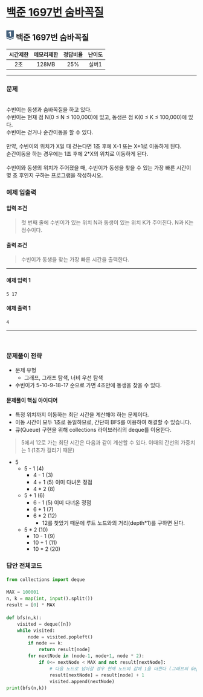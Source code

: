 
# [백준 1697번 숨바꼭질](https://www.acmicpc.net/problem/1697)

## <img src="https://raw.githubusercontent.com/gudals-kim/Studyroom/0c61bf1ad9b6434ff624dbab4012654df8c92b01/codingtest/img/rank/silver_1.svg" width="20">  백준 1697번 숨바꼭질  


| 시간제한 | 메모리제한 | 정답비율 | 난이도  | 
|:----:|:-----:|:----:|:----:|
|  2초  | 128MB | 25%  | 실버1  |

---

### 문제

<br> 수빈이는 동생과 숨바꼭질을 하고 있다.
<br> 수빈이는 현재 점 N(0 ≤ N ≤ 100,000)에 있고, 동생은 점 K(0 ≤ K ≤ 100,000)에 있다.
<br> 수빈이는 걷거나 순간이동을 할 수 있다.
<br> 
<br> 만약, 수빈이의 위치가 X일 때 걷는다면 1초 후에 X-1 또는 X+1로 이동하게 된다.
<br> 순간이동을 하는 경우에는 1초 후에 2*X의 위치로 이동하게 된다.
<br> 
<br> 수빈이와 동생의 위치가 주어졌을 때, 수빈이가 동생을 찾을 수 있는 가장 빠른 시간이 몇 초 후인지 구하는 프로그램을 작성하시오.


### 예제 입출력

#### 입력 조건
> 첫 번째 줄에 수빈이가 있는 위치 N과 동생이 있는 위치 K가 주어진다. N과 K는 정수이다.<br>
#### 출력 조건
> 수빈이가 동생을 찾는 가장 빠른 시간을 출력한다. <br>
---
#### 예제 입력 1
```
5 17
```
#### 예제 출력 1
```
4
```

---


<br>

### 문제풀이 전략
- 문제 유형
  - 그래프, 그래프 탐색, 너비 우선 탐색
- 수빈이가 5-10-9-18-17 순으로 가면 4초만에 동생을 찾을 수 있다.

#### 문제풀이 핵심 아이디어

- 특정 위치까지 이동하는 최단 시간을 계산해야 하는 문제이다.
- 이동 시간이 모두 1초로 동일하므로, 간단히 BFS를 이용하여 해결할 수 있습니다.
- 큐(Queue) 구현을 위해 collections 라이브러리의 deque를 이용한다.

> 5에서 12로 가는 최단 시간은 다음과 같이 계산할 수 있다. 이때의 간선의 가중치는 1 (1초가 걸리기 때문)
- 5
  - 5 - 1 (4)
    - 4 - 1 (3)
    - 4 + 1 (5) 이미 다녀온 정점
    - 4 * 2 (8)
  - 5 + 1 (6)
    - 6 - 1 (5) 이미 다녀온 정점
    - 6 + 1 (7)
    - 6 * 2 (12) 
      - 12를 찾았기 때문에 루트 노드와의 거리(depth*1)를 구하면 된다.
  - 5 * 2 (10)
    - 10 - 1 (9)
    - 10 + 1 (11)
    - 10 * 2 (20)



### 답안 전체코드

```py
from collections import deque

MAX = 100001
n, k = map(int, input().split())
result = [0] * MAX

def bfs(n,k):
    visited = deque([n])
    while visited:
        node = visited.popleft()
        if node == k:
            return result[node]
        for nextNode in (node-1, node+1, node * 2):
            if 0<= nextNode < MAX and not result[nextNode]:
                # 다음 노드로 넘어갈 경우 현재 노드의 값에 1을 더한다 (그래프의 depth와 같음)
                result[nextNode] = result[node] + 1
                visited.append(nextNode)
print(bfs(n,k))
```
